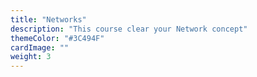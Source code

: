 ```yaml
---
title: "Networks"
description: "This course clear your Network concept"
themeColor: "#3C494F"
cardImage: ""
weight: 3
---
```

